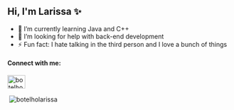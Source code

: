 ## Hi, I'm Larissa ✨


- 🌱 I’m currently learning Java and C++
- 🤔 I’m looking for help with back-end development
- ⚡ Fun fact: I hate talking in the third person and I love a bunch of things 


<h4 align="left">Connect with me:</h4>
<p align="left">
<a href="https://linkedin.com/in/botelholarissa" target="blank"><img align="center" src="https://cdn.jsdelivr.net/npm/simple-icons@3.0.1/icons/linkedin.svg" alt="botelholarissa" height="30" width="40" /></a>



<p>&nbsp;<img align="center" src="https://github-readme-stats.vercel.app/api?username=botelholarissa&show_icons=true&theme=dracula&locale=en" alt="botelholarissa" /></p>


